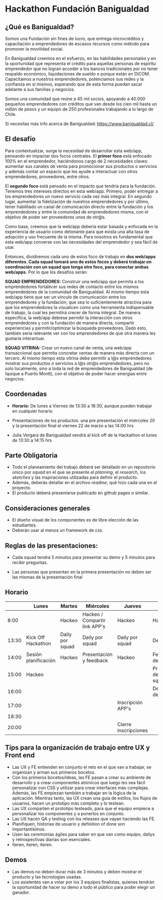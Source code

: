 # Hackathon Fundación Banigualdad

 ## ¿Qué es Banigualdad?

Somos una Fundación sin fines de lucro, que entrega microcréditos y capacitación a emprendedores de escasos recursos como método para promover la movilidad social.

En Banigualdad creemos en el esfuerzo, en las habilidades personales y en la oportunidad que representa el crédito para aquellas personas de espíritu emprendedor que no logran acceder a los bancos tradicionales por no tener respaldo económico, liquidaciones de sueldo o porque están en DICOM. Capacitamos a nuestros emprendedores, potenciamos sus redes y la confianza en sí mismos, esperando que de esta forma puedan sacar adelante a sus familias y negocios.

Somos una comunidad que reúne a 45 mil socios, apoyando a 40.000 pequeños emprendedores con créditos que van desde los cien mil hasta un millón de pesos y un equipo de 250 profesionales trabajando a lo largo de Chile.

Si necesitas más info acerca de Banigualdad:
https://www.banigualdad.cl/

 ## El desafío

Para contextualizar, surge la necesidad de desarrollar esta web/app,  pensando en impactar dos focos centrales. El **primer foco** está enfocado 100% en el emprendedor, haciéndonos cargo de 2 necesidades claves: aumentar sus canales de venta para promocionar sus productos o servicios y además contar un espacio que les ayude a interactuar con otros emprendedores, proveedores, entre otros.
 
El **segundo foco** está pensado en el impacto que tendría para la fundación. Tenemos tres intereses directos en esta web/app. Primero, poder entregar a los emprendedores un nuevo servicio cada vez más integral. En segundo lugar, aumentar la fidelización de nuestros emprendedores y por último, tener habilitado un canal de comunicación directo entre la fundación y los emprendedores y entre la comunidad de emprendedores misma, con el objetivo de poder ser proveedores unos de otr@s.

 Como base, creemos que la web/app debería estar basada y enfocada en la experiencia de usuario como detonante para que exista una alta tasa de adopción y uso frecuente de la misma. Para nosotros es fundamental  que esta web/app converse con las necesidades del emprendedor y sea fácil de usar.

Entonces, dividiremos cada uno de estos foco de trabajo en **dos web/apps diferentes. Cada squad tomará uno de estos focos y deberá trabajar en coordinación con un squad que tenga otro foco, para conectar ambas web/apps.**
Por lo que los desafíos serán:

**SQUAD EMPRENDEDORES:** Construir una web/app que permita a los emprendedores fortalecer sus redes de contacto entre los mismos emprendedores de la comunidad de Banigualdad. Al mismo tiempo esta web/app tiene que ser un vínculo de comunicación entre los emprendedores y la fundación, que sea lo suficientemente atractiva para que los emprendedores la visualicen como una herramienta indispensable de trabajo, la cual les permitirá crecer de forma integral. De manera específica, la web/app debiese permitir la interacción con otros emprendedores y con la fundación de manera directa, compartir experiencias y permitir/optimizar la búsqueda proveedores. Dado esto, también sería relevante ver con los emprendedores de qué otra manera les gustaría interactuar.

**SQUAD VITRINA:** Crear un nuevo canal de venta, una web/app transaccional que permita concretar ventas de manera más directa con un tercero. Al mismo tiempo esta vitrina debe permitir a l@s emprendedores mostrar sus productos o servicios a l@s otr@s emprendedores, pero no solo localmente, sino a toda la red de emprendedores de  Banigualdad (de Iquique a Puerto Montt), con el objetivo de poder hacer sinergias entre negocios. 

 ## Coordenadas

 * **Horario:** De lunes a Viernes de 13:30 a 18:30, aunque pueden trabajar en cualquier horario

* Presentaciones de los productos: una pre presentación el miércoles 20 y la presentación final el viernes 22 de marzo a las 14:00 hrs

* Julia Vergara de Banigualdad vendrá al kick off de la Hackathon el lunes de 13:30 a 14:15 hrs


 ## Parte Obligatoria

 * Todo el planeamiento del trabajo deberá ser detallado en un repositorio único
por _squad_ en el que se presente el _planning_, el _research_, los _sketches_
y las inspiraciones utilizadas para definir el producto.
* Además, deberás detallar en el archivo _readme_, qué hizo cada una en el
proyecto.
* El producto deberá presentarse publicado en github pages o similar.

 ## Consideraciones generales

 * El diseño visual de los componentes es de libre elección de las estudiantes.
* Deberán usar al menos un framework de css.

## Reglas de las presentaciones: 
* Cada squad tendrá 5 minutos para presentar su demo y 5 minutos para recibir preguntas. 

* Las personas que presentan en la primera presentación no deben ser las mismas de la presentación final 


## Horario

|       |  Lunes               | Martes                       | Miércoles                     | Jueves                                | Viernes                                |
|------ | ---------------------| ---------------------------- | ----------------------------- | ------------------------------------- |----------------------------------------
| 8:00  |                      | Hackeo                       | Hackeo / Compartir link APP's | Hackeo                                | Hackeo
| 13:30 | Kick Off Hackathon   | Daily por squad              | Daily por squad               | Daily por squad                       | Detalles finales
| 14:00 | Sesión planificación | Hackeo                       | Presentación y feedback       | Hackeo                                | Feria de demostraciones
| 15:00 | Hackeo               |                              |                               |                                       | Presentaciones de mejores squads
| 16:00 |                      |                              |                               |                                       | Deliberación del jurado
| 17:00 |                      |                              |                               | Inscripción APP's                     |
| 18:30 |                      |                              |                               |                                       |
| 20:00 |                      |                              |                               | Cierre inscripciones                  |

## Tips para la organización de trabajo entre UX y Front end 

* Las UX y FE entienden en conjunto el reto en el que van a trabajar, se organizan y arman sus primeros bocetos.
* Con los primeros bocetos/ideas, las FE pasan a crear su ambiente de desarrollo y a crear componentes atómicos que luego les sea fácil personalizar con CSS y utilizar para crear interfaces más complejas. Además, las FE empiezan también a trabajar en la lógica de la aplicación. Mientras tanto, las UX crean una guía de estilos, los flujos de usuarios, hacen un prototipo más completo y lo testean.
* Las UX comparten el prototipo testeado, para que el equipo empiece a personalizar los componentes y a ponerlos en conjunto.
* Las UX hacen QA y testing con los releases que vayan haciendo las FE.
* Planifiquen, historias de usuario y definition of done son importantísimos.
* Usen las ceremonias ágiles para saber en que van como equipo, dailys y retrospectivas diarias son esenciales.
* Iteren, iteren, iteren.

## Demos

* Las demos no deben durar más de 3 minutos y deben mostrar el producto y las tecnologías usadas.
* Los asistentes van a votar por los 3 equipos finalistas, quienes tendrán la oportunidad de hacer su demo a todo el público para poder elegir un ganador. 
